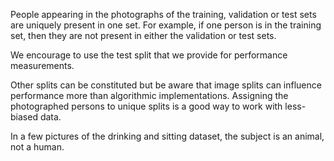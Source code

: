 People appearing in the photographs of the training, validation or test sets are uniquely present in one set. For example, if one person is in the training set, then they are not present in either the validation or test sets. 

We encourage to use the test split that we provide for performance measurements. 

Other splits can be constituted but be aware that image splits can influence performance more than algorithmic implementations. Assigning the photographed persons to unique splits is a good way to work with less-biased data. 

In a few pictures of the drinking and sitting dataset, the subject is an animal, not a human. 
